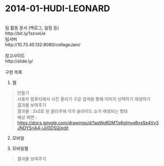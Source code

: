 2014-01-HUDI-LEONARD
====================
<br>
팀 활동 문서 (백로그, 일정 등)<br>
http://bit.ly/1szvoUe<br>
팀서버<br>
http://10.73.45.132:8080/collageJam/<br>
<br>
참고사이트<br>
http://slide.ly/<br>
<br>
구현 목록<br>

1. 웹<br>
>만들기<br>
>사용자 컴퓨터에서 사진 올리기
>구글 검색을 통해 이미지 선택하기
>재생하기<br>
>결과물 보여주기<br>
>결과물 : 2x2로 된 콜라주에 각각 슬라이드 쇼가 재생되는 형태<br>
> 예상 화면 : https://docs.google.com/drawings/d/1asWoRDMTq6gljnyqBysSe4Vv3JNDYSrjA4-iJiI0DSQ/edit <br>

2. 모바일<br>

3. 모바일웹<br>
>결과물 보여주기<br>
